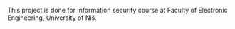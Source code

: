 This project is done for Information security course at Faculty of Electronic Engineering, University of Niš.
